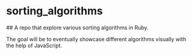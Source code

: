 # sorting_algorithms
## A repo that explore various sorting algorithms in Ruby.

The goal will be to eventually showcase different algorithms visually with the help of JavaScript.
